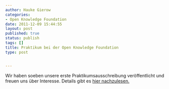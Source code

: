 ```yaml
---
author: Hauke Gierow
categories:
- Open Knowledge Foundation
date: 2011-12-09 15:44:55
layout: post
published: true
status: publish
tags: []
title: Praktikum bei der Open Knowledge Foundation
type: post


---
```


Wir haben soeben unsere erste Praktikumsausschreibung veröffentlicht und freuen uns über Interesse. Details gibt es [hier nachzulesen.](/jobs/)